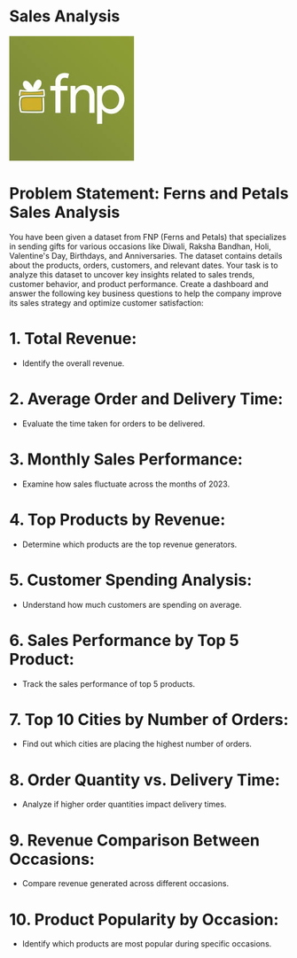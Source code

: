 # Sales Analysis 

![Ferns and Petalls](https://github.com/Mahadevkempe/Excel_Project/blob/main/Sales_Analysis/download.jpeg)

# Problem Statement: Ferns and Petals Sales Analysis 
You have been given a dataset from FNP (Ferns and Petals) that specializes in sending gifts for 
various occasions like Diwali, Raksha Bandhan, Holi, Valentine's Day, Birthdays, and 
Anniversaries. The dataset contains details about the products, orders, customers, and relevant 
dates. Your task is to analyze this dataset to uncover key insights related to sales trends, customer 
behavior, and product performance. 
Create a dashboard and answer the following key business questions to help the company improve 
its sales strategy and optimize customer satisfaction:  

# 1. Total Revenue: 
 - Identify the overall revenue.
# 2. Average Order and Delivery Time:
 - Evaluate the time taken for orders to be delivered. 
# 3. Monthly Sales Performance: 
 - Examine how sales fluctuate across the months of 2023. 
# 4. Top Products by Revenue: 
 - Determine which products are the top revenue generators. 
# 5. Customer Spending Analysis: 
 - Understand how much customers are spending on average.  
# 6. Sales Performance by Top 5 Product:
 - Track the sales performance of top 5 products.  
# 7. Top 10 Cities by Number of Orders:
 - Find out which cities are placing the highest number of orders.  
# 8. Order Quantity vs. Delivery Time: 
 - Analyze if higher order quantities impact delivery times. 
# 9. Revenue Comparison Between Occasions:
 - Compare revenue generated across different occasions.  
# 10. Product Popularity by Occasion: 
 - Identify which products are most popular during specific occasions.

